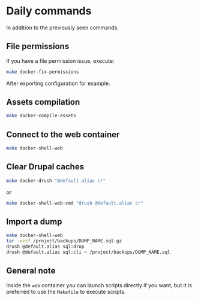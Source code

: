 # Daily commands

In addition to the previously seen commands.

## File permissions

If you have a file permission issue, execute:
```bash
make docker-fix-permissions
```

After exporting configuration for example.

## Assets compilation

```bash
make docker-compile-assets
```

## Connect to the web container

```bash
make docker-shell-web
```

## Clear Drupal caches

```bash
make docker-drush "@default.alias cr"
```
or
```bash
make docker-shell-web-cmd "drush @default.alias cr"
```

## Import a dump

```bash
make docker-shell-web
tar -xvzf /project/backups/DUMP_NAME.sql.gz
drush @default.alias sql:drop
drush @default.alias sql:cli < /project/backups/DUMP_NAME.sql
```

## General note

Inside the `web` container you can launch scripts directly if you want, but it
is preferred to use the `Makefile` to execute scripts.
